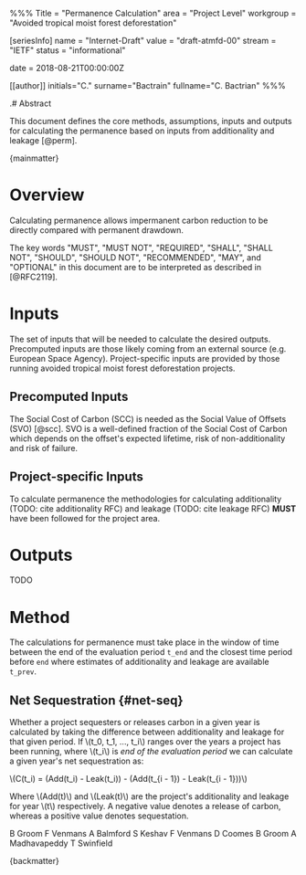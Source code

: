 %%%
Title = "Permanence Calculation"
area = "Project Level"
workgroup = "Avoided tropical moist forest deforestation"

[seriesInfo]
name = "Internet-Draft"
value = "draft-atmfd-00"
stream = "IETF"
status = "informational"

date = 2018-08-21T00:00:00Z

[[author]]
initials="C."
surname="Bactrain"
fullname="C. Bactrian"
%%%


.# Abstract

This document defines the core methods, assumptions, inputs and outputs for calculating the permanence based on inputs from
additionality and leakage [@perm].

{mainmatter}

# Overview

Calculating permanence allows impermanent carbon reduction to be directly compared with permanent drawdown.

The key words "MUST", "MUST NOT", "REQUIRED", "SHALL", "SHALL NOT",
"SHOULD", "SHOULD NOT", "RECOMMENDED", "MAY", and "OPTIONAL" in this
document are to be interpreted as described in [@RFC2119].

# Inputs

The set of inputs that will be needed to calculate the desired outputs. Precomputed inputs are those likely coming from an external source (e.g. European Space Agency). Project-specific inputs are provided by those running avoided tropical moist forest deforestation projects.

## Precomputed Inputs

The Social Cost of Carbon (SCC) is needed as the Social Value of Offsets (SVO) [@scc]. SVO is a well-defined fraction of the Social Cost of Carbon which depends on the offset's expected lifetime, risk of non-additionality and risk of failure.

## Project-specific Inputs

To calculate permanence the methodologies for calculating additionality (TODO: cite additionality RFC) and leakage (TODO: cite leakage RFC) **MUST** have been followed for the project area.

# Outputs

TODO

# Method

The calculations for permanence must take place in the window of time between the end of the evaluation period `t_end` and the closest time period before `end` where estimates of additionality and leakage are available `t_prev`.

## Net Sequestration {#net-seq}

Whether a project sequesters or releases carbon in a given year is calculated by taking the difference between additionality and leakage for that given period. If \\(t_0, t_1, ..., t_i\\) ranges over the years a project has
been running, where \\(t_i\\) is *end of the evaluation period* we can calculate a given year's net sequestration as:

\\(C(t\_i) = (Add(t\_i) - Leak(t\_i)) - (Add(t\_{i - 1}) - Leak(t\_{i - 1}))\\)

Where \\(Add(t)\\) and \\(Leak(t)\\) are the project's additionality and leakage for year \\(t\\) respectively. A negative value denotes a release of carbon, whereas a positive value denotes sequestation.


<!-- CITATATIONS -->
<reference anchor='scc' target='https://doi.org/10.21203/rs.3.rs-1515075/v1'>
    <front>
        <title>The Social Value of Offsets</title>
        <author>
            <firstname>B</firstname>
            <lastname>Groom</lastname>
        </author>
        <author>
            <firstname>F</firstname>
            <lastname>Venmans</lastname>
        </author>
    </front>
</reference>
<reference anchor='perm' target='https://www.cambridge.org/engage/coe/article-details/63d404e96bc5cabaa41d2628'>
    <front>
        <title>The value of impermanent carbon credits</title>
        <author>
            <firstname>A</firstname>
            <lastname>Balmford</lastname>
        </author>
        <author>
            <firstname>S</firstname>
            <lastname>Keshav</lastname>
        </author>
        <author>
            <firstname>F</firstname>
            <lastname>Venmans</lastname>
        </author>
        <author>
            <firstname>D</firstname>
            <lastname>Coomes</lastname>
        </author>
        <author>
            <firstname>B</firstname>
            <lastname>Groom</lastname>
        </author>
        <author>
            <firstname>A</firstname>
            <lastname>Madhavapeddy</lastname>
        </author>
        <author>
            <firstname>T</firstname>
            <lastname>Swinfield</lastname>
        </author>
    </front>
</reference>

{backmatter}